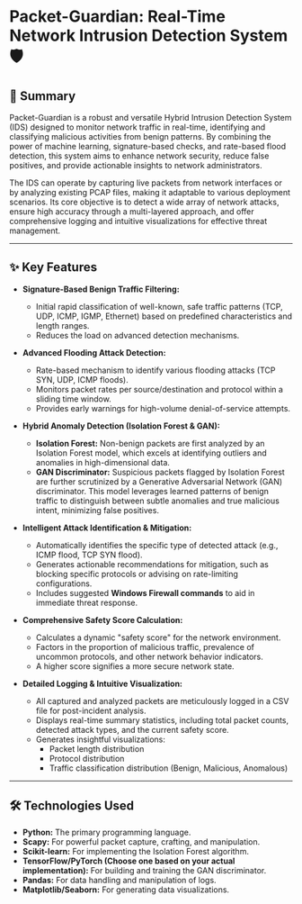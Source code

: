 # Packet-Guardian: Real-Time Network Intrusion Detection System 🛡️

## 📄 Summary

Packet-Guardian is a robust and versatile Hybrid Intrusion Detection System (IDS) designed to monitor network traffic in real-time, identifying and classifying malicious activities from benign patterns. By combining the power of machine learning, signature-based checks, and rate-based flood detection, this system aims to enhance network security, reduce false positives, and provide actionable insights to network administrators.

The IDS can operate by capturing live packets from network interfaces or by analyzing existing PCAP files, making it adaptable to various deployment scenarios. Its core objective is to detect a wide array of network attacks, ensure high accuracy through a multi-layered approach, and offer comprehensive logging and intuitive visualizations for effective threat management.

---

## ✨ Key Features

* **Signature-Based Benign Traffic Filtering:**
    * Initial rapid classification of well-known, safe traffic patterns (TCP, UDP, ICMP, IGMP, Ethernet) based on predefined characteristics and length ranges.
    * Reduces the load on advanced detection mechanisms.

* **Advanced Flooding Attack Detection:**
    * Rate-based mechanism to identify various flooding attacks (TCP SYN, UDP, ICMP floods).
    * Monitors packet rates per source/destination and protocol within a sliding time window.
    * Provides early warnings for high-volume denial-of-service attempts.

* **Hybrid Anomaly Detection (Isolation Forest & GAN):**
    * **Isolation Forest:** Non-benign packets are first analyzed by an Isolation Forest model, which excels at identifying outliers and anomalies in high-dimensional data.
    * **GAN Discriminator:** Suspicious packets flagged by Isolation Forest are further scrutinized by a Generative Adversarial Network (GAN) discriminator. This model leverages learned patterns of benign traffic to distinguish between subtle anomalies and true malicious intent, minimizing false positives.

* **Intelligent Attack Identification & Mitigation:**
    * Automatically identifies the specific type of detected attack (e.g., ICMP flood, TCP SYN flood).
    * Generates actionable recommendations for mitigation, such as blocking specific protocols or advising on rate-limiting configurations.
    * Includes suggested **Windows Firewall commands** to aid in immediate threat response.

* **Comprehensive Safety Score Calculation:**
    * Calculates a dynamic "safety score" for the network environment.
    * Factors in the proportion of malicious traffic, prevalence of uncommon protocols, and other network behavior indicators.
    * A higher score signifies a more secure network state.

* **Detailed Logging & Intuitive Visualization:**
    * All captured and analyzed packets are meticulously logged in a CSV file for post-incident analysis.
    * Displays real-time summary statistics, including total packet counts, detected attack types, and the current safety score.
    * Generates insightful visualizations:
        * Packet length distribution
        * Protocol distribution
        * Traffic classification distribution (Benign, Malicious, Anomalous)

---

## 🛠️ Technologies Used

* **Python:** The primary programming language.
* **Scapy:** For powerful packet capture, crafting, and manipulation.
* **Scikit-learn:** For implementing the Isolation Forest algorithm.
* **TensorFlow/PyTorch (Choose one based on your actual implementation):** For building and training the GAN discriminator.
* **Pandas:** For data handling and manipulation of logs.
* **Matplotlib/Seaborn:** For generating data visualizations.

